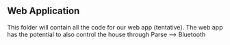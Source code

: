 ## Web Application

This folder will contain all the code for our web app (tentative). The web app has the potential to also control the house through Parse --> Bluetooth

